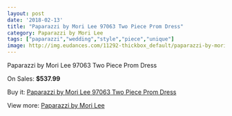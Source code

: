 ```yaml
---
layout: post
date: '2018-02-13'
title: "Paparazzi by Mori Lee 97063 Two Piece Prom Dress"
category: Paparazzi by Mori Lee
tags: ["paparazzi","wedding","style","piece","unique"]
image: http://img.eudances.com/11292-thickbox_default/paparazzi-by-mori-lee-97063-two-piece-prom-dress.jpg
---
```

Paparazzi by Mori Lee 97063 Two Piece Prom Dress

On Sales: **$537.99**
<a href="https://www.eudances.com/en/paparazzi-by-mori-lee/3596-paparazzi-by-mori-lee-97063-two-piece-prom-dress.html"><amp-img layout="responsive" width="600" height="600" src="//img.eudances.com/11292-thickbox_default/paparazzi-by-mori-lee-97063-two-piece-prom-dress.jpg" alt="Paparazzi by Mori Lee 97063 Two Piece Prom Dress 0" /></a>
<a href="https://www.eudances.com/en/paparazzi-by-mori-lee/3596-paparazzi-by-mori-lee-97063-two-piece-prom-dress.html"><amp-img layout="responsive" width="600" height="600" src="//img.eudances.com/11294-thickbox_default/paparazzi-by-mori-lee-97063-two-piece-prom-dress.jpg" alt="Paparazzi by Mori Lee 97063 Two Piece Prom Dress 1" /></a>
<a href="https://www.eudances.com/en/paparazzi-by-mori-lee/3596-paparazzi-by-mori-lee-97063-two-piece-prom-dress.html"><amp-img layout="responsive" width="600" height="600" src="//img.eudances.com/11293-thickbox_default/paparazzi-by-mori-lee-97063-two-piece-prom-dress.jpg" alt="Paparazzi by Mori Lee 97063 Two Piece Prom Dress 2" /></a>

Buy it: [Paparazzi by Mori Lee 97063 Two Piece Prom Dress](https://www.eudances.com/en/paparazzi-by-mori-lee/3596-paparazzi-by-mori-lee-97063-two-piece-prom-dress.html "Paparazzi by Mori Lee 97063 Two Piece Prom Dress")

View more: [Paparazzi by Mori Lee](https://www.eudances.com/en/78-Paparazzi-by-Mori-Lee "Paparazzi by Mori Lee")